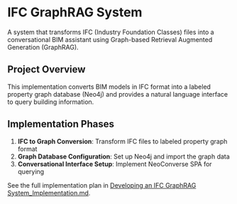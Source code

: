 # IFC GraphRAG System

A system that transforms IFC (Industry Foundation Classes) files into a conversational BIM assistant using Graph-based Retrieval Augmented Generation (GraphRAG).

## Project Overview

This implementation converts BIM models in IFC format into a labeled property graph database (Neo4j) and provides a natural language interface to query building information.

## Implementation Phases

1. **IFC to Graph Conversion**: Transform IFC files to labeled property graph format
2. **Graph Database Configuration**: Set up Neo4j and import the graph data
3. **Conversational Interface Setup**: Implement NeoConverse SPA for querying

See the full implementation plan in [Developing an IFC GraphRAG System_Implementation.md](Developing%20an%20IFC%20GraphRAG%20System_%20Implementation.md). 